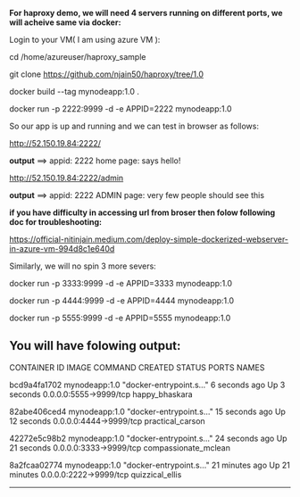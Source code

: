 
**For haproxy demo, we will need 4 servers running on different ports, we will acheive same via docker:**

Login to your VM( I am using azure VM ):

cd /home/azureuser/haproxy_sample

git clone https://github.com/njain50/haproxy/tree/1.0

docker build --tag mynodeapp:1.0 .

docker run -p 2222:9999 -d -e APPID=2222 mynodeapp:1.0

So our app is up and running and we can test in browser as follows:

http://52.150.19.84:2222/

**output** ==> appid: 2222 home page: says hello!

http://52.150.19.84:2222/admin

**output** ==> appid: 2222 ADMIN page: very few people should see this

**if you have difficulty in accessing url from broser then folow following doc for troubleshooting:** 

https://official-nitinjain.medium.com/deploy-simple-dockerized-webserver-in-azure-vm-994d8c1e640d

Similarly, we will no spin 3 more severs:

docker run -p 3333:9999 -d -e APPID=3333 mynodeapp:1.0

docker run -p 4444:9999 -d -e APPID=4444 mynodeapp:1.0

docker run -p 5555:9999 -d -e APPID=5555 mynodeapp:1.0

You will have folowing output:
----------------------------------------------------------------------------------
CONTAINER ID        IMAGE               COMMAND                  CREATED             STATUS              PORTS                    NAMES

bcd9a4fa1702        mynodeapp:1.0       "docker-entrypoint.s…"   6 seconds ago       Up 3 seconds        0.0.0.0:5555->9999/tcp   happy_bhaskara

82abe406ced4        mynodeapp:1.0       "docker-entrypoint.s…"   15 seconds ago      Up 12 seconds       0.0.0.0:4444->9999/tcp   practical_carson

42272e5c98b2        mynodeapp:1.0       "docker-entrypoint.s…"   24 seconds ago      Up 21 seconds       0.0.0.0:3333->9999/tcp   compassionate_mclean

8a2fcaa02774        mynodeapp:1.0       "docker-entrypoint.s…"   21 minutes ago      Up 21 minutes       0.0.0.0:2222->9999/tcp   quizzical_ellis

----------------------------------------------------------------------------------